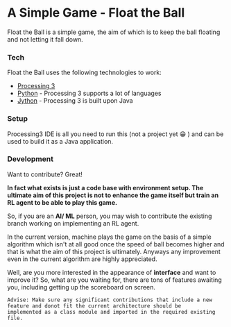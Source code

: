 # A Simple Game - Float the Ball

Float the Ball is a simple game, the aim of which is to keep the ball floating and not letting it fall down.

### Tech

Float the Ball uses the following technologies to work:

* [Processing 3]
* [Python] - Processing 3 supports a lot of languages
* [Jython] - Processing 3 is built upon Java

### Setup

Processing3 IDE is all you need to run this (not a project yet 😁 ) and can be used to build it as a Java application.


### Development

Want to contribute? Great!

**In fact what exists is just a code base with environment setup. The ultimate aim of this project is not to enhance the game itself but train an RL agent to be able to play this game.**

So, if you are an __AI/ ML__ person, you may wish to contribute the existing branch working on implementing an RL agent.

In the current version, machine plays the game on the basis of a simple algorithm which isn't at all good once the speed of ball becomes higher and that is what the aim of this project is ultimately. Anyways any improvement even in the current algorithm are highly appreciated.

Well, are you more interested in the appearance of __interface__ and want to improve it? So, what are you waiting for, there are tons of features awaiting you, including getting up the scoreboard on screen.
```
Advise: Make sure any significant contributions that include a new feature and donot fit the current architecture should be 
implemented as a class module and imported in the required existing file.
```

   [Processing 3]: <https://www.processing.org/>
   [Python]: <https://www.python.org/>
   [Jython]: <https://www.jython.org/>
